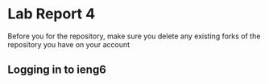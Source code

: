 # Lab Report 4

Before you for the repository, make sure you delete any existing forks of the repository you have on your account


## Logging in to ieng6




  
  
  
